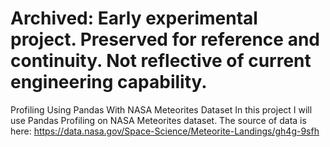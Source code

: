 # Archived: Early experimental project. Preserved for reference and continuity. Not reflective of current engineering capability.
Profiling Using Pandas With NASA Meteorites Dataset
In this project I will use Pandas Profiling on NASA Meteorites dataset. The source of data is here: https://data.nasa.gov/Space-Science/Meteorite-Landings/gh4g-9sfh
